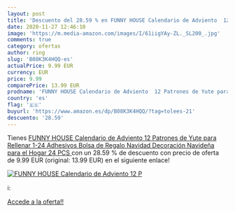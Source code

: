 ```yaml
---
layout: post
title: 'Descuento del 28.59 % en FUNNY HOUSE Calendario de Adviento  12 P'
date: 2020-11-27 12:46:10
image: 'https://m.media-amazon.com/images/I/61iigYAy-ZL._SL200_.jpg'
comments: true
category: ofertas
author: ring
slug: 'B08K3K4HQQ-es'
actualPrice: 9.99 EUR
currency: EUR
price: 9.99
comparePrice: 13.99 EUR
prodname: 'FUNNY HOUSE Calendario de Adviento  12 Patrones de Yute para Rellenar  1-24 Adhesivos Bolsa de Regalo Navidad Decoración Navideña para el Hogar  24 PCS '
country: 'es'
flag: '🇪🇸'
buyurl: 'https://www.amazon.es/dp/B08K3K4HQQ/?tag=tolees-21'
descuento: '28.59'
---
```


Tienes [FUNNY HOUSE Calendario de Adviento  12 Patrones de Yute para Rellenar  1-24 Adhesivos Bolsa de Regalo Navidad Decoración Navideña para el Hogar  24 PCS ](https://www.amazon.es/dp/B08K3K4HQQ/?tag=tolees-21) con un 28.59 % de descuento con precio de oferta de 9.99 EUR (original: 13.99 EUR) en el siguiente enlace!

[![FUNNY HOUSE Calendario de Adviento  12 P](https://m.media-amazon.com/images/I/61iigYAy-ZL._SL200_.jpg)](https://www.amazon.es/dp/B08K3K4HQQ/?tag=tolees-21)

ℹ️:


[Accede a la oferta!!](https://www.amazon.es/dp/B08K3K4HQQ/?tag=tolees-21)
